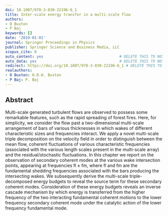 ```yaml
---
doi: 10.1007/978-3-030-22196-6_1
title: Inter-scale energy transfer in a multi-scale flow
authors:
- O Buxton
- P Baj
keywords: []
date: '2019-01-01'
journal: Springer Proceedings in Physics
publisher: Springer Science and Business Media, LLC
scopus_cite: 0
auto_content: yes                                  # DELETE THIS TO NOT AUTO GENERATE CONTENT
auto_data: yes                                     # DELETE THIS TO NOT AUTO GENERATE METADATA
redirect: https://doi.org/10.1007/978-3-030-22196-6_1 # DELETE THIS TO NOT REDIRECT
realauthors:
- O Buxton: O.R.H. Buxton
- P Baj: P. Baj
---
```



## Abstract
Multi-scale generated turbulent flows are observed to possess some remarkable features, such as the rapid spreading of forest fires. Here, for simplicity, we consider the flow past a two-dimensional multi-scale arrangement of bars of various thicknesses in which wakes of different characteristic sizes and frequencies interact. We apply a novel multi-scale triple decomposition on the velocity field in order to distinguish between the mean flow, coherent fluctuations of various characteristic frequencies (associated with the various length scales present in the multi-scale array) and the residual/stochastic fluctuations. In this chapter we report on the observation of secondary coherent modes at the various wake intersection points, appearing at frequencies fl ± fm, where fl and fm are the fundamental shedding frequencies associated with the bars producing the intersecting wakes. We subsequently derive the multi-scale triple-decomposed energy budgets to reveal the source term for these secondary coherent modes. Consideration of these energy budgets reveals an inverse cascade mechanism by which energy is transferred from the higher frequency of the two interacting fundamental coherent motions to the lower frequency secondary coherent mode under the catalytic action of the lower frequency fundamental mode.
